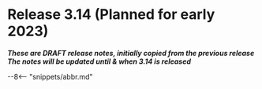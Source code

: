 <!-- SPDX-License-Identifier: CC-BY-4.0 -->
<!-- Copyright Contributors to the Egeria project. -->

# Release 3.14 (Planned for early 2023)

_**These are DRAFT release notes, initially copied from the previous release
The notes will be updated until & when 3.14 is released**_

--8<-- "snippets/abbr.md"
